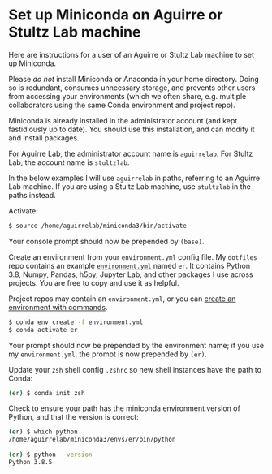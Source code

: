 # Set up Miniconda on Aguirre or Stultz Lab machine 

Here are instructions for a user of an Aguirre or Stultz Lab machine to set up Miniconda.

Please *do not* install Miniconda or Anaconda in your home directory. Doing so is redundant, consumes unncessary storage, and prevents other users from accessing your environments (which we often share, e.g. multiple collaborators using the same Conda environment and project repo).

Miniconda is already installed in the administrator account (and kept fastidiously up to date). You should use this installation, and can modify it and install packages.

For Aguirre Lab, the administrator account name is `aguirrelab`. For Stultz Lab, the account name is `stultzlab`.

In the below examples I will use `aguirrelab` in paths, referring to an Aguirre Lab machine. If you are using a Stultz Lab machine, use `stultzlab` in the paths instead.

Activate:

```zsh
$ source /home/aguirrelab/miniconda3/bin/activate
```

Your console prompt should now be prepended by `(base)`.

Create an environment from your `environment.yml` config file. My `dotfiles` repo contains an example [`environment.yml`](https://github.com/erikr/dotfiles/blob/master/environment.yml) named `er`. It contains Python 3.8, Numpy, Pandas, h5py, Jupyter Lab, and other packages I use across projects. You are free to copy and use it as helpful.

Project repos may contain an `environment.yml`, or you can [create an environment with commands](https://docs.conda.io/projects/conda/en/latest/user-guide/tasks/manage-environments.html#creating-an-environment-with-commands).

```zsh
$ conda env create -f environment.yml
$ conda activate er
```

Your prompt should now be prepended by the environment name; if you use my `environment.yml`, the prompt is now prepended by `(er)`.

Update your `zsh` shell config `.zshrc` so new shell instances have the path to Conda:

```zsh
(er) $ conda init zsh
```

Check to ensure your path has the miniconda environment version of Python, and that the version is correct:

```zsh
(er) $ which python
/home/aguirrelab/miniconda3/envs/er/bin/python
  
(er) $ python --version
Python 3.8.5
```